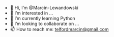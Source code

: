- 👋 Hi, I’m @Marcin-Lewandowski
- 👀 I’m interested in ...
- 🌱 I’m currently learning Python
- 💞️ I’m looking to collaborate on ...
- 📫 How to reach me: telfordmarcin@gmail.com

<!---
Marcin-Lewandowski/Marcin-Lewandowski is a ✨ special ✨ repository because its `README.md` (this file) appears on your GitHub profile.
You can click the Preview link to take a look at your changes.
--->
